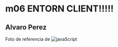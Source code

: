 # m06 ENTORN CLIENT!!!!!
## Alvaro Perez

Foto de referencia de ![javaScript](https://cdn.computerhoy.com/sites/navi.axelspringer.es/public/media/image/2019/03/javascript.jpg
)
